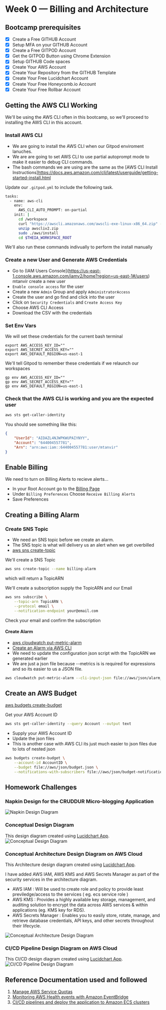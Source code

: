 # Week 0 — Billing and Architecture

## Bootcamp prerequisites
- [x] Create a Free GITHUB Account
- [x] Setup MFA on your GITHUB Account
- [x] Create a Free GITPOD Account
- [x] Get the GITPOD Button using Chrome Extension
- [x] Setup GITHUB Code spaces
- [x] Create Your AWS Account
- [x] Create Your Repository from the GITHUB Template
- [x] Create Your Free Lucidchart Account
- [x] Create Your Free Honeycomb.io Account
- [x] Create Your Free Rollbar Account

## Getting the AWS CLI Working

We'll be using the AWS CLI often in this bootcamp,
so we'll proceed to installing the AWS CLI in this account.


### Install AWS CLI

- We are going to install the AWS CLI when our Gitpod enviroment lanuches.
- We are are going to set AWS CLI to use partial autoprompt mode to make it easier to debug CLI commands.
- The bash commands we are using are the same as the [AWS CLI Install Instructions]https://docs.aws.amazon.com/cli/latest/userguide/getting-started-install.html


Update our `.gitpod.yml` to include the following task.

```sh
tasks:
  - name: aws-cli
    env:
      AWS_CLI_AUTO_PROMPT: on-partial
    init: |
      cd /workspace
      curl "https://awscli.amazonaws.com/awscli-exe-linux-x86_64.zip" -o "awscliv2.zip"
      unzip awscliv2.zip
      sudo ./aws/install
      cd $THEIA_WORKSPACE_ROOT
```

We'll also run these commands indivually to perform the install manually

### Create a new User and Generate AWS Credentials

- Go to (IAM Users Console](https://us-east-1.console.aws.amazon.com/iamv2/home?region=us-east-1#/users) mtanvir create a new user
- `Enable console access` for the user
- Create a new `Admin` Group and apply `AdministratorAccess`
- Create the user and go find and click into the user
- Click on `Security Credentials` and `Create Access Key`
- Choose AWS CLI Access
- Download the CSV with the credentials

### Set Env Vars

We will set these credentials for the current bash terminal
```
export AWS_ACCESS_KEY_ID=""
export AWS_SECRET_ACCESS_KEY=""
export AWS_DEFAULT_REGION=us-east-1
```

We'll tell Gitpod to remember these credentials if we relaunch our workspaces
```
gp env AWS_ACCESS_KEY_ID=""
gp env AWS_SECRET_ACCESS_KEY=""
gp env AWS_DEFAULT_REGION=us-east-1
```

### Check that the AWS CLI is working and you are the expected user

```sh
aws sts get-caller-identity
```

You should see something like this:
```json
{
    "UserId": "AIDAZL4NJWPKWUPAIYNYY",
    "Account": "644004557781",
    "Arn": "arn:aws:iam::644004557781:user/mtanvir"
}
```

## Enable Billing 

We need to turn on Billing Alerts to recieve alerts...


- In your Root Account go to the [Billing Page](https://console.aws.amazon.com/billing/)
- Under `Billing Preferences` Choose `Receive Billing Alerts`
- Save Preferences


## Creating a Billing Alarm

### Create SNS Topic

- We need an SNS topic before we create an alarm.
- The SNS topic is what will delivery us an alert when we get overbilled
- [aws sns create-topic](https://docs.aws.amazon.com/cli/latest/reference/sns/create-topic.html)

We'll create a SNS Topic
```sh
aws sns create-topic --name billing-alarm
```
which will return a TopicARN

We'll create a subscription supply the TopicARN and our Email
```sh
aws sns subscribe \
    --topic-arn TopicARN \
    --protocol email \
    --notification-endpoint your@email.com
```

Check your email and confirm the subscription

#### Create Alarm

- [aws cloudwatch put-metric-alarm](https://docs.aws.amazon.com/cli/latest/reference/cloudwatch/put-metric-alarm.html)
- [Create an Alarm via AWS CLI](https://aws.amazon.com/premiumsupport/knowledge-center/cloudwatch-estimatedcharges-alarm/)
- We need to update the configuration json script with the TopicARN we generated earlier
- We are just a json file because --metrics is is required for expressions and so its easier to us a JSON file.

```sh
aws cloudwatch put-metric-alarm --cli-input-json file://aws/json/alarm_config.json
```

## Create an AWS Budget

[aws budgets create-budget](https://docs.aws.amazon.com/cli/latest/reference/budgets/create-budget.html)

Get your AWS Account ID
```sh
aws sts get-caller-identity --query Account --output text
```

- Supply your AWS Account ID
- Update the json files
- This is another case with AWS CLI its just much easier to json files due to lots of nested json

```sh
aws budgets create-budget \
    --account-id AccountID \
    --budget file://aws/json/budget.json \
    --notifications-with-subscribers file://aws/json/budget-notifications-with-subscribers.json
```


## Homework Challenges
### Napkin Design for the CRUDDUR Micro-blogging Application

![Napkin Design Diagram](/_docs/assets/cruddur-napkin-design.jpg)

### Conceptual Design Diagram
This design diagram created using [Lucidchart App](https://lucid.app/lucidchart/92650fca-10c3-4e37-ae24-05185f4d8e36/edit?viewport_loc=84%2C-121%2C1480%2C639%2C0_0&invitationId=inv_561d6d50-565c-4d3a-abe4-3167005a08d4).
![Conceptual Design Diagram](/_docs/assets/cruddur-conceptual-diagram.png)

### Conceptual Architecture Design Diagram on AWS Cloud
This Architecture design diagram created using [Lucidchart App](https://lucid.app/lucidchart/4a0864b0-8709-45f1-9384-6da614617267/edit?viewport_loc=-116%2C10%2C2220%2C958%2C0_0&invitationId=inv_f34d3d44-a525-4382-b79d-b087e80693c7).

I have added AWS IAM, AWS KMS and AWS Secrets Manager as part of the security services in the architecture diagram.
- AWS IAM : Will be used to create role and policy to provide least previledge/access to the services ( eg. ecs service role )
- AWS KMS : Provides a highly available key storage, management, and auditing solution to encrypt the data across AWS services & within applications (eg. KMS key for RDS).
- AWS Secrets Manager : Enables you to easily store, rotate, manage, and retrieve database credentials, API keys, and other secrets throughout their lifecycle.

![Conceptual Architecture Design Diagram](/_docs/assets/cruddur-conceptual-arch-diagram-aws.png)

### CI/CD Pipeline Design Diagram on AWS Cloud
This CI/CD design diagram created using [Lucidchart App](https://lucid.app/lucidchart/ea5089ae-ffd6-42ee-a707-e6726e8762a7/edit?viewport_loc=-176%2C152%2C2220%2C958%2C0_0&invitationId=inv_eac66b45-d17d-4a4d-a41c-9c4f82aa0084).
![CI/CD Pipeline Design Diagram](/_docs/assets/cruddur-cicd-pipeline-aws.png)

## Reference Documentation used and followed
1. [Manage AWS Service Quotas](https://aws.amazon.com/premiumsupport/knowledge-center/manage-service-limits/)
2. [Monitoring AWS Health events with Amazon EventBridge](https://docs.aws.amazon.com/health/latest/ug/cloudwatch-events-health.html)
3. [CI/CD pipelines and deploy the application to Amazon ECS clusters](https://docs.aws.amazon.com/prescriptive-guidance/latest/patterns/automatically-build-ci-cd-pipelines-and-amazon-ecs-clusters-for-microservices-using-aws-cdk.html)
